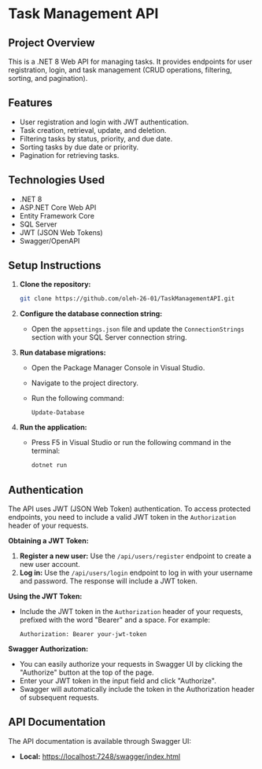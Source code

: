 # Task Management API

## Project Overview

This is a .NET 8 Web API for managing tasks. It provides endpoints for user registration, login, and task management (CRUD operations, filtering, sorting, and pagination).

## Features

- User registration and login with JWT authentication.
- Task creation, retrieval, update, and deletion.
- Filtering tasks by status, priority, and due date.
- Sorting tasks by due date or priority.
- Pagination for retrieving tasks.

## Technologies Used

- .NET 8
- ASP.NET Core Web API
- Entity Framework Core
- SQL Server
- JWT (JSON Web Tokens)
- Swagger/OpenAPI

## Setup Instructions

1. **Clone the repository:**

   ```bash
   git clone https://github.com/oleh-26-01/TaskManagementAPI.git
   ```

2. **Configure the database connection string:**

   - Open the `appsettings.json` file and update the `ConnectionStrings` section with your SQL Server connection string.

3. **Run database migrations:**

   - Open the Package Manager Console in Visual Studio.
   - Navigate to the project directory.
   - Run the following command:

     ```
     Update-Database
     ```

4. **Run the application:**

   - Press F5 in Visual Studio or run the following command in the terminal:

     ```bash
     dotnet run
     ```

## Authentication

The API uses JWT (JSON Web Token) authentication. To access protected endpoints, you need to include a valid JWT token in the `Authorization` header of your requests.

**Obtaining a JWT Token:**

1. **Register a new user:** Use the `/api/users/register` endpoint to create a new user account.
2. **Log in:** Use the `/api/users/login` endpoint to log in with your username and password. The response will include a JWT token.

**Using the JWT Token:**

- Include the JWT token in the `Authorization` header of your requests, prefixed with the word "Bearer" and a space. For example:

  ```
  Authorization: Bearer your-jwt-token
  ```

**Swagger Authorization:**

- You can easily authorize your requests in Swagger UI by clicking the "Authorize" button at the top of the page.
- Enter your JWT token in the input field and click "Authorize".
- Swagger will automatically include the token in the Authorization header of subsequent requests.

## API Documentation

The API documentation is available through Swagger UI:

- **Local:** [https://localhost:7248/swagger/index.html](https://localhost:7248/swagger/index.html)
